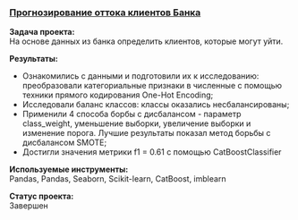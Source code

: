 ### [Прогнозирование оттока клиентов Банка](https://github.com/chusovalex/DataScienceProjects/blob/main/project_05/project_05_churn_model.ipynb)

**Задача проекта:**\
На основе данных из банка определить клиентов, которые могут уйти.

**Результаты:**
- Ознакомились с данными и подготовили их к исследованию: преобразовали категориальные признаки в численные с помощью техники прямого кодирования One-Hot Encoding;
- Исследовали баланс классов: классы оказались несбалансированы;
- Применили 4 способа борбы с дисбалансом - параметр class_weight, уменьшение выборки, увеличение выборки и изменение порога. Лучшие результаты показал метод борьбы с дисбалансом SMOTE;
- Достигли значения метрики f1 = 0.61 с помощью CatBoostClassifier


**Используемые инструменты:**\
Pandas, Pandas, Seaborn, Scikit-learn, CatBoost, imblearn

**Cтатус проекта:**\
Завершен

